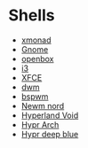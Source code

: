 # Shells
- [xmonad]()
- [Gnome]()
- [openbox]()
- [i3]()
- [XFCE]()
- [dwm]()
- [bspwm]()
- [Newm nord]()
- [Hyperland Void]()
- [Hypr Arch]()
- [Hypr deep blue]()
